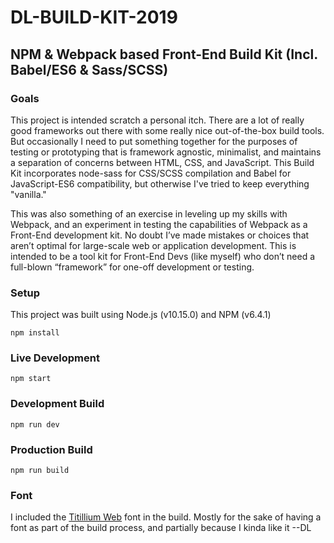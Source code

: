 # DL-BUILD-KIT-2019

## NPM & Webpack based Front-End Build Kit (Incl. Babel/ES6 & Sass/SCSS)

### Goals
This project is intended scratch a personal itch. There are a lot of really good frameworks out there with some really nice out-of-the-box build tools. But occasionally I need to put something together for the purposes of testing or prototyping that is framework agnostic, minimalist, and maintains a separation of concerns between HTML, CSS, and JavaScript. This Build Kit incorporates node-sass for CSS/SCSS compilation and Babel for JavaScript-ES6 compatibility, but otherwise I've tried to keep everything "vanilla."  

This was also something of an exercise in leveling up my skills with Webpack, and an experiment in testing the capabilities of Webpack as a Front-End development kit. No doubt I’ve made mistakes or choices that aren’t optimal for large-scale web or application development. This is intended to be a tool kit for Front-End Devs (like myself) who don’t need a full-blown “framework” for one-off development or testing.  

### Setup
This project was built using Node.js (v10.15.0) and NPM (v6.4.1)
```
npm install
```

### Live Development
```
npm start
```

### Development Build
```
npm run dev
```

### Production Build
```
npm run build
```

### Font

I included the [Titillium Web](https://fonts.google.com/specimen/Titillium+Web) font in the build. Mostly for the sake of having a font as part of the build process, and partially because I kinda like it --DL
